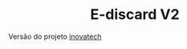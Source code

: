 <h1 align="center">E-discard V2</h1>

Versão do projeto [inovatech](https://github.com/yan-dsb/inovatech)